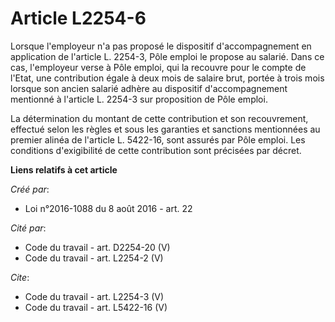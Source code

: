 # Article L2254-6

Lorsque l'employeur n'a pas proposé le dispositif d'accompagnement en application de l'article L. 2254-3, Pôle emploi le
propose au salarié. Dans ce cas, l'employeur verse à Pôle emploi, qui la recouvre pour le compte de l'Etat, une contribution
égale à deux mois de salaire brut, portée à trois mois lorsque son ancien salarié adhère au dispositif d'accompagnement
mentionné à l'article L. 2254-3 sur proposition de Pôle emploi. 

La détermination du montant de cette contribution et son recouvrement, effectué selon les règles et sous les garanties et
sanctions mentionnées au premier alinéa de l'article L. 5422-16, sont assurés par Pôle emploi. Les conditions d'exigibilité
de cette contribution sont précisées par décret.

**Liens relatifs à cet article**

_Créé par_:

  - Loi n°2016-1088 du 8 août 2016 - art. 22

_Cité par_:

  - Code du travail - art. D2254-20 (V)
  - Code du travail - art. L2254-2 (V)

_Cite_:

  - Code du travail - art. L2254-3 (V)
  - Code du travail - art. L5422-16 (V)

